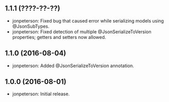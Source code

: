 ## 1.1.1 (????-??-??)

- jonpeterson: Fixed bug that caused error while serializing models using @JsonSubTypes.
- jonpeterson: Fixed detection of multiple @JsonSerializeToVersion properties; getters and setters now allowed.

## 1.1.0 (2016-08-04)

- jonpeterson: Added @JsonSerializeToVersion annotation.

## 1.0.0 (2016-08-01)

- jonpeterson: Initial release.